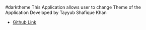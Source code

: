 #darktheme
This Application allows user to change Theme of the Application
Developed by Tayyub Shafique Khan
- [Github Link](https://github.com/TayyubKhan)

